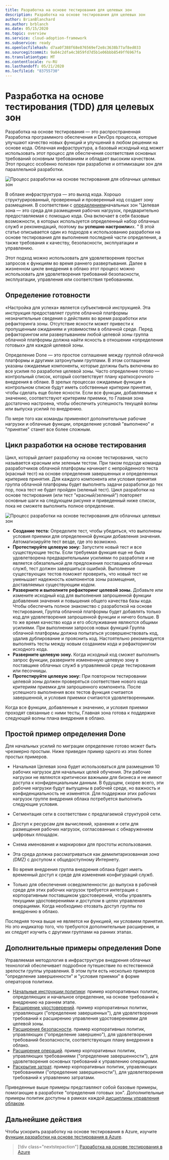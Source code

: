 ```yaml
---
title: Разработка на основе тестирования для целевых зон
description: Разработка на основе тестирования для целевых зон
author: BrianBlanchard
ms.author: brblanch
ms.date: 05/15/2020
ms.topic: overview
ms.service: cloud-adoption-framework
ms.subservice: ready
ms.openlocfilehash: d7aa0f388f68e876569ef2e8c3638b77af8ed033
ms.sourcegitcommit: 9a84c2dfa4c3859fd7d5b1e06bbb8549ff6967fa
ms.translationtype: MT
ms.contentlocale: ru-RU
ms.lasthandoff: 05/21/2020
ms.locfileid: "83755730"
---
```

# <a name="test-driven-development-tdd-for-landing-zones"></a>Разработка на основе тестирования (TDD) для целевых зон

Разработка на основе тестирования — это распространенная Разработка программного обеспечения и DevOps процесса, которые улучшают качество новых функций и улучшений в любом решении на основе кода. Облачная инфраструктура, а базовый исходный код может использовать этот процесс для обеспечения соответствия основных требований основным требованиям и обладает высоким качеством. Этот процесс особенно полезен при разработке и оптимизации зон для параллельной разработки.

![Процесс разработки на основе тестирования для облачных целевых зон](../../_images/ready/test-driven-development-process.png)

В облаке инфраструктура — это выход кода. Хорошо структурированный, проверенный и проверенный код создает зону размещения. В соответствии с [определением](../landing-zone/index.md)начальных зон "Целевая зона — это среда для размещения рабочих нагрузок, предварительно предоставляемая с помощью кода. Она включает в себя базовые возможности, в которых используется определенный набор облачных служб и рекомендаций, поэтому вы **успешно настроили**их. " В этой статье описывается один из подходов к использованию разработки на основе тестирования для выполнения последней части определения, а также требования к качеству, безопасности, эксплуатации и управлению.

Этот подход можно использовать для удовлетворения простых запросов к функциям во время раннего развертывания. Далее в жизненном цикле внедрения в облако этот процесс можно использовать для удовлетворения требований безопасности, эксплуатации, управления или соответствия требованиям.

## <a name="definition-of-done"></a>Определение готовности

«Настройка для успеха» является субъективной инструкцией. Эта инструкция предоставляет группе облачной платформы незначительные сведения о действиях во время разработки или рефакторинга зоны. Отсутствие ясности может привести к пропущенным ожиданиям и уязвимостям в облачной среде. Перед рефакторингом или развертыванием любой целевой зоны группа облачной платформы должна найти ясность в отношении «определения готовых» для каждой целевой зоны.

Определение Done — это простое соглашение между группой облачной платформы и другими затронутыми группами. В этом соглашении указаны ожидаемые компоненты, которые должны быть включены во все усилия по разработке целевой зоны. Часто определение готово — контрольный список, который соответствует плану краткосрочного внедрения в облаке. В зрелых процессах ожидаемые функции в контрольном списке будут иметь собственные критерии принятия, чтобы сделать еще более ясности. Если все функции, добавляемые к значению, соответствуют критериям приемки, то Главная зона достаточно настроена, чтобы обеспечить успешность текущей волны или выпуска усилий по внедрению.

По мере того как команды применяют дополнительные рабочие нагрузки и облачные функции, определение условий "выполнено" и "принятие" станет все более сложным.

## <a name="test-driven-development-cycle"></a>Цикл разработки на основе тестирования

Цикл, который делает разработку на основе тестирования, часто называется красным или зеленым тестом. При таком подходе команда разработчиков облачной платформы начинает с непройденного теста (красный тест) на основе определения завершенных и определенных критериев принятия. Для каждого компонента или условия принятия группа облачной платформы будет выполнять задачи разработки до тех пор, пока тест не будет пройден (зеленый тест). Цикл разработки на основе тестирования (или тест "красный/зеленый") повторяет основные шаги на следующем рисунке и приведенный ниже список, пока не сможете выполнить полное определение.

![Процесс разработки на основе тестирования для облачных целевых зон](../../_images/ready/test-driven-development-process.png)

- **Создание теста:** Определите тест, чтобы убедиться, что выполнены условия приемки для определенной функции добавления значения. Автоматизируйте тест везде, где это возможно.
- **Протестируйте целевую зону:** Запустите новый тест и все существующие тесты. Если требуемая функция еще не была удовлетворена предварительными усилиями по разработке и не является обязательной для предложения поставщика облачных служб, тест должен завершиться ошибкой. Выполнение существующих тестов поможет проверить, что новый тест не уменьшает надежность компонентов зоны размещения, доставляемых существующим кодом.
- **Разверните и выполните рефакторинг целевой зоны.** Добавьте или измените исходный код для выполнения запрошенной функции добавления значения и повышения общего качества базы кода. Чтобы обеспечить полное знакомство с разработкой на основе тестирования, Группа облачной платформы будет добавлять только код для удовлетворения запрошенной функции и ничего больше. В то же время качество кода и его обслуживание являются общими усилиями. При выполнении запросов новых функций Группа облачной платформы должна попытаться усовершенствовать код, удалив дублирование и прояснить код. Настоятельно рекомендуется выполнять тесты между новым созданием кода и рефакторингом исходного кода.
- **Разверните целевую зону.** Когда исходный код сможет выполнить запрос функции, разверните измененную целевую зону в поставщике облачных служб в управляемой среде тестирования или песочницы.
- **Протестируйте целевую зону:** При повторном тестировании целевой зоны должен проверяться соответствие нового кода критериям приемки для запрошенного компонента. После успешного выполнения всех тестов функция считается завершенной, и условия приемки считаются удовлетворенными.

Когда все функции, добавленные к значению, и условия приемки проходят связанные с ними тесты, Главная зона готова к поддержке следующей волны плана внедрения в облако.

## <a name="simple-example-of-a-definition-of-done"></a>Простой пример определения Done

Для начальных усилий по миграции определение готово может быть чрезмерно простым. Ниже приведен пример одного из этих более простых примеров.

- Начальная Целевая зона будет использоваться для размещения 10 рабочих нагрузок для начальных целей обучения. Эти рабочие нагрузки не являются критически важными для бизнеса и не имеют доступа к конфиденциальным данным. В будущем, скорее всего, эти рабочие нагрузки будут выпущены в рабочей среде, но важность и конфиденциальность не изменятся. Для поддержки этих рабочих нагрузок группе внедрения облака потребуется выполнить следующие условия.

- Сегментация сети в соответствии с предлагаемой структурой сети.
- Доступ к ресурсам для вычислений, хранения и сети для размещения рабочих нагрузок, согласованных с обнаружением цифровых площадок.
- Схема именования и маркировки для простоты использования.
- Эта среда должна рассматриваться как демилитаризованная _зона (DMZ)_ с доступом к общедоступному Интернету.
- Во время внедрения группа внедрения облака будет иметь временный доступ к среде для изменения конфигураций служб.
- Только для обеспечения осведомленности: до выпуска в рабочей среде для этих рабочих нагрузок требуется интеграция с корпоративным поставщиком удостоверений, чтобы управлять текущими удостоверениями и доступом в целях управления операциями. Когда необходимо отозвать доступ группы по внедрению в облако.

Последняя точка выше не является ни функцией, ни условием принятия. Но это индикатор того, что требуются дополнительные расширения, и их следует изучить с другими группами на ранних этапах.

## <a name="additional-examples-of-a-definition-of-done"></a>Дополнительные примеры определения Done

Управляемая методология в инфраструктуре внедрения облачных технологий обеспечивает подробное путешествие по естественной зрелости группы управления. В этом пути есть несколько примеров "определение завершенности" и "условия приемки" в форме операторов политики.

- [Начальные инструкции политики](../../govern/guides/complex/initial-corporate-policy.md#policy-statements): пример корпоративных политик, определяющих и начальное определение, на основе требований к внедрению на раннем этапе.
- [Расширение удостоверений](../../govern/guides/complex/identity-baseline-improvement.md#incremental-improvement-of-the-policy-statements). пример корпоративных политик, управляющих ("определение завершенных"), для удовлетворения требований к расширению управления удостоверениями для целевой зоны.
- [Расширение безопасности](../../govern/guides/complex/security-baseline-improvement.md#incremental-improvement-of-the-policy-statements). пример корпоративных политик, управляющих ("определение завершено"), для удовлетворения требований безопасности, соответствующих плану внедрения в облако.
- [Расширение операций](../../govern/guides/complex/resource-consistency-improvement.md#incremental-improvement-of-the-policy-statements). пример корпоративных политик, управляющих требованиями ("определение завершенности"), для удовлетворения основных требований к управлению операциями.
- [Раскрытие затрат](../../govern/guides/complex/cost-management-improvement.md#changes-to-the-policy-statements). пример корпоративных политик, управляющих требованиями ("определение завершенности"), для удовлетворения требований к управлению затратами.

Приведенные выше примеры представляют собой базовые примеры, помогающие в разработке "определения готовых зон". Дополнительные примеры политик доступны в рамках каждой [дисциплины управления облаком](../../govern/governance-disciplines.md).

## <a name="next-steps"></a>Дальнейшие действия

Чтобы ускорить разработку на основе тестирования в Azure, изучите [функции разработки на основе тестирования в Azure](./azure-test-driven-development.md).

> [!div class="nextstepaction"]
> [Разработка на основе тестирования в Azure](./azure-test-driven-development.md)
